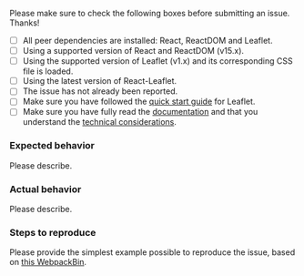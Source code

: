 Please make sure to check the following boxes before submitting an issue. Thanks!

- [ ] All peer dependencies are installed: React, ReactDOM and Leaflet.
- [ ] Using a supported version of React and ReactDOM (v15.x).
- [ ] Using the supported version of Leaflet (v1.x) and its corresponding CSS file is loaded.
- [ ] Using the latest version of React-Leaflet.
- [ ] The issue has not already been reported.
- [ ] Make sure you have followed the [quick start guide](http://leafletjs.com/examples/quick-start.html) for Leaflet.
- [ ] Make sure you have fully read the [documentation](https://github.com/PaulLeCam/react-leaflet/blob/master/docs/README.md) and that you understand the [technical considerations](https://github.com/PaulLeCam/react-leaflet/blob/master/docs/How%20it%20works.md#limitations).

### Expected behavior

Please describe.

### Actual behavior

Please describe.

### Steps to reproduce

Please provide the simplest example possible to reproduce the issue, based on [this WebpackBin](https://www.webpackbin.com/bins/-Kl_ZeUx4I05ETYoT26O).

